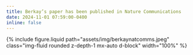 ```yaml
---
title: Berkay’s paper has been published in Nature Communications
date: 2024-11-01 07:59:00-0400
inline: false
---
```

{% include figure.liquid path="assets/img/berkaynatcomms.jpeg" class="img-fluid rounded z-depth-1 mx-auto d-block" width="100%" %}